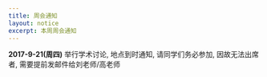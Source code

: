 ```yaml
---
title: 周会通知
layout: notice
excerpt: 本周周会通知
---
```


**2017-9-21(周四)** 举行学术讨论, 地点到时通知, 请同学们务必参加, 因故无法出席者, 需要提前发邮件给刘老师/高老师